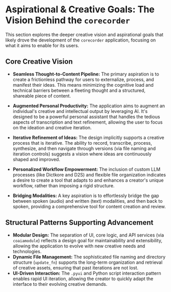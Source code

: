 # Aspirational & Creative Goals: The Vision Behind the `corecorder`

This section explores the deeper creative vision and aspirational goals that likely drove the development of the `corecorder` application, focusing on what it aims to enable for its users.

## Core Creative Vision

-   **Seamless Thought-to-Content Pipeline:** The primary aspiration is to create a frictionless pathway for users to externalize, process, and manifest their ideas. This means minimizing the cognitive load and technical barriers between a fleeting thought and a structured, shareable piece of content.

-   **Augmented Personal Productivity:** The application aims to augment an individual's creative and intellectual output by leveraging AI. It's designed to be a powerful personal assistant that handles the tedious aspects of transcription and text refinement, allowing the user to focus on the ideation and creative iteration.

-   **Iterative Refinement of Ideas:** The design implicitly supports a creative process that is iterative. The ability to record, transcribe, process, synthesize, and then navigate through versions (via file naming and iteration controls) suggests a vision where ideas are continuously shaped and improved.

-   **Personalized Workflow Empowerment:** The inclusion of custom LLM processes (like Dictkore and D2S) and flexible file organization indicates a desire to create a tool that adapts to and enhances a creator's unique workflow, rather than imposing a rigid structure.

-   **Bridging Modalities:** A key aspiration is to effortlessly bridge the gap between spoken (audio) and written (text) modalities, and then back to spoken, providing a comprehensive tool for content creation and review.

## Structural Patterns Supporting Advancement

-   **Modular Design:** The separation of UI, core logic, and API services (via `coaiamodule`) reflects a design goal for maintainability and extensibility, allowing the application to evolve with new creative needs and technologies.
-   **Dynamic File Management:** The sophisticated file naming and directory structure (`update_fn`) supports the long-term organization and retrieval of creative assets, ensuring that past iterations are not lost.
-   **UI-Driven Interaction:** The `.pyui` and Python script interaction pattern enables rapid UI iteration, allowing the creator to quickly adapt the interface to their evolving creative demands.